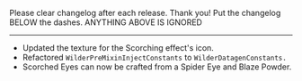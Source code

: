 Please clear changelog after each release.
Thank you!
Put the changelog BELOW the dashes. ANYTHING ABOVE IS IGNORED

-----------------
- Updated the texture for the Scorching effect's icon.
- Refactored `WilderPreMixinInjectConstants` to `WilderDatagenConstants.`
- Scorched Eyes can now be crafted from a Spider Eye and Blaze Powder.
